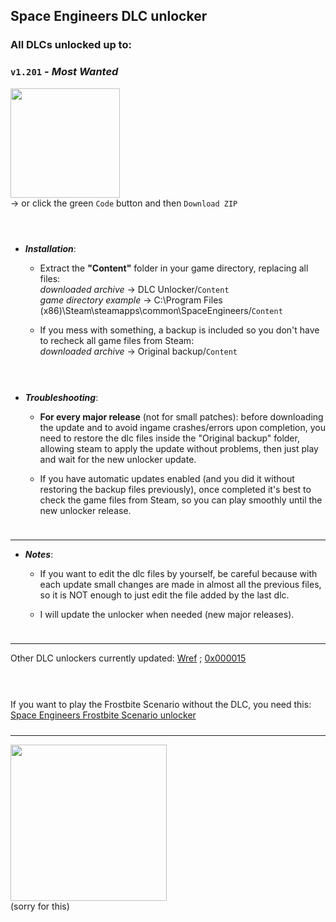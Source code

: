 ## Space Engineers DLC unlocker  

### All DLCs unlocked up to:  
### `v1.201` - *Most Wanted*  

[<img src="https://i.ibb.co/JxM2nh7/Donwload-button-png-LITE.png" width="175"/>](https://github.com/Lamer87/Space_Engineers_DLC_unlocker/archive/refs/heads/main.zip)  
-> or click the green `Code` button and then `Download ZIP`

[<img src="https://i.ibb.co/h7hwpbn/Empty-png.png" width="10"/>](https://github.com/Lamer87/Space_Engineers_DLC_unlocker)
---
- ***Installation***:

  - Extract the **"Content"** folder in your game directory, replacing all files:  
*downloaded archive* -> DLC Unlocker/`Content`  
*game directory example* -> C:\Program Files (x86)\Steam\steamapps\common\SpaceEngineers/`Content`  

  - If you mess with something, a backup is included so you don't have to recheck all game files from Steam:  
*downloaded archive* -> Original backup/`Content`

[<img src="https://i.ibb.co/h7hwpbn/Empty-png.png" width="10"/>](https://github.com/Lamer87/Space_Engineers_DLC_unlocker)
---
- ***Troubleshooting***:

  - **For every major release** (not for small patches): before downloading the update and to avoid ingame crashes/errors upon completion, you need to restore the dlc files inside the "Original backup" folder, allowing steam to apply the update without problems, then just play and wait for the new unlocker update.

  - If you have automatic updates enabled (and you did it without restoring the backup files previously), once completed it's best to check the game files from Steam, so you can play smoothly until the new unlocker release.

[<img src="https://i.ibb.co/h7hwpbn/Empty-png.png" width="10"/>](https://github.com/Lamer87/Space_Engineers_DLC_unlocker)

---

- ***Notes***:

  - If you want to edit the dlc files by yourself, be careful because with each update small changes are made in almost all the previous files, so it is NOT enough to just edit the file added by the last dlc.

  - I will update the unlocker when needed (new major releases).

[<img src="https://i.ibb.co/h7hwpbn/Empty-png.png" width="10"/>](https://github.com/Lamer87/Space_Engineers_DLC_unlocker)

---

Other DLC unlockers currently updated: [Wref](https://github.com/wrefgtzweve/SpaceEngineersDLCUnlocker) ; [0x000015](https://github.com/0x000015/SpaceEngineers-DLC-Bypass)  
<!-- Not updated: [AdrianOkay](https://github.com/AdrianOkay/SpaceEngineersDLC-Unlocker) -->

[<img src="https://i.ibb.co/h7hwpbn/Empty-png.png" width="10"/>](https://github.com/Lamer87/Space_Engineers_DLC_unlocker)
---
If you want to play the Frostbite Scenario without the DLC, you need this: [Space Engineers Frostbite Scenario unlocker](https://github.com/Lamer87/Space-Engineers-Frostbite-Scenario-Unlocker)  
[<img src="https://i.ibb.co/h7hwpbn/Empty-png.png" width="10"/>](https://github.com/Lamer87/Space_Engineers_DLC_unlocker)

---
[<img src="https://i.ibb.co/QMrP5yL/SEmw-lol.jpg" width="250"/>](https://youtu.be/dQw4w9WgXcQ)  
(sorry for this)

<!-- -->

<!-- useless code to use occasionally: -->

<!-- # UPDATING - PLEASE WAIT!
# or take a look at the other dlc unlockers here:
## [Wref](https://github.com/wrefgtzweve/SpaceEngineersDLCUnlocker) ; [0x000015](https://github.com/0x000015/SpaceEngineers-DLC-Bypass)
# 
# 
# -->

<!-- ### `v1.20X` - *Automatons* -->  

